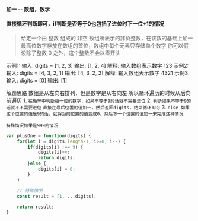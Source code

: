 #### 加一 -- 数组，数学
#### 直接循环判断即可，if判断是否等于0也包括了进位时下一位+1的情况

> 给定一个由 整数 组成的 非空 数组所表示的非负整数，在该数的基础上加一
> 最高位数字存放在数组的首位，数组中每个元素只存储单个数字
> 你可以假设除了整数 0 之外，这个整数不会以零开头

示例1:
    输入: digits = [1, 2, 3]
    输出: [1, 2, 4]
    解释: 输入数组表示数字 123
示例2:
    输入: digits = [4, 3, 2, 1]
    输出: [4, 3, 2, 2]
    解释: 输入数组表示数字 4321
示例3:
    输入: digits = [0]
    输出: [1]

解题思路
    数组是从左向右排列，但是数字是从右向左
    所以循环遍历的时候从后向前遍历
        1. `在循环中判断每一位的数字，如果不等于9的话就不需要进位`
        2. `判断如果不等于9的话就不不需要进位`
            `直接在最后位置的值加一，然后返回digits，结束循环即可`
        3. `else 如果这个位置的值是9的话，就将当前位置的值变成0，然后下一个位置的值加一来完成这种情况`
    
    特殊情况如果是999的情况
```js
var plusOne = function(digits) {
    for(let i = digits.length-1; i>=0; i--) {
        if(digits[i] !== 9) {
            digits[i]++;
            return digits;
        }else {
            digits[i] = 0;
        }
    }

    // 特殊情况
    const result = [1, ...digits];

    return result;
}

```